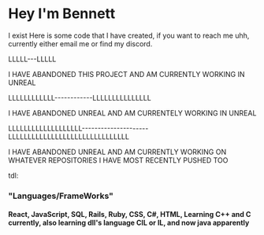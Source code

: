 # Hey I'm Bennett
I exist Here is some code that I have created, if you want to reach me uhh, currently either email me or find my discord.

LLLLL---LLLLL

I HAVE ABANDONED THIS PROJECT AND AM CURRENTLY WORKING IN UNREAL

LLLLLLLLLLLL------------LLLLLLLLLLLLLLL

I HAVE ABANDONED UNREAL AND AM CURRENTELY WORKING IN UNREAL

LLLLLLLLLLLLLLLLLLL---------------------LLLLLLLLLLLLLLLLLLLLLLLLLLLLLLL

I HAVE ABANDONED UNREAL AND AM CURRENTLY WORKING ON WHATEVER REPOSITORIES I HAVE MOST RECENTLY PUSHED TOO

tdl:


### "Languages/FrameWorks"

#### React, JavaScript, SQL, Rails, Ruby, CSS, C#, HTML, Learning C++ and C currently, also learning dll's language CIL or IL, and now java apparently



<!--
**bjupfield/bjupfield** is a ✨ _special_ ✨ repository because its `README.md` (this file) appears on your GitHub profile.

Here are some ideas to get you started:

- 🔭 I’m currently working on ...
- 🌱 I’m currently learning ...
- 👯 I’m looking to collaborate on ...
- 🤔 I’m looking for help with ...
- 💬 Ask me about ...
- 📫 How to reach me: ...
- 😄 Pronouns: ...
- ⚡ Fun fact: ...
-->
